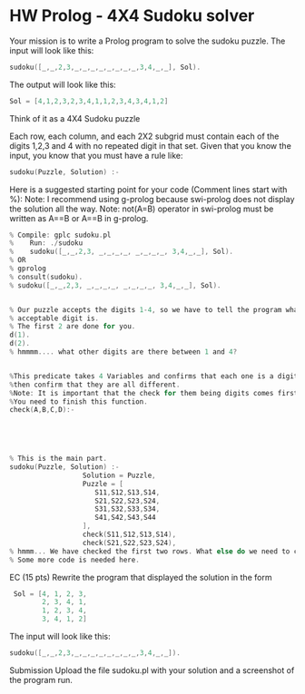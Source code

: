 # HW Prolog - 4X4 Sudoku solver
Your mission is to write a Prolog program to solve the sudoku puzzle.
The input will look like this:
````c
sudoku([_,_,2,3,_,_,_,_,_,_,_,_,3,4,_,_], Sol).
````

The output will look like this:
````c
Sol = [4,1,2,3,2,3,4,1,1,2,3,4,3,4,1,2]
````

Think of it as a 4X4 Sudoku puzzle

Each row, each column, and each 2X2 subgrid must contain each of the digits 1,2,3 and 4 with no repeated digit in that set.
Given that you know the input, you know that you must have a rule like:
````c
sudoku(Puzzle, Solution) :-
````

Here is a suggested starting point for your code (Comment lines start with %):
Note: I recommend using g-prolog because swi-prolog does not display the solution all the way.
Note: not(A=B) operator in swi-prolog must be written as A\==B or A=\=B in g-prolog.
````c
% Compile: gplc sudoku.pl 
%    Run: ./sudoku
%    sudoku([_,_,2,3, _,_,_,_, _,_,_,_, 3,4,_,_], Sol).
% OR
% gprolog
% consult(sudoku).
% sudoku([_,_,2,3, _,_,_,_, _,_,_,_, 3,4,_,_], Sol).


% Our puzzle accepts the digits 1-4, so we have to tell the program what an
% acceptable digit is.
% The first 2 are done for you.
d(1).
d(2).
% hmmmm.... what other digits are there between 1 and 4?


%This predicate takes 4 Variables and confirms that each one is a digit (1-4)
%then confirm that they are all different.
%Note: It is important that the check for them being digits comes first. (Why?)
%You need to finish this function.
check(A,B,C,D):-



    

% This is the main part.
sudoku(Puzzle, Solution) :-
                  Solution = Puzzle,
                  Puzzle = [
                     S11,S12,S13,S14,
                     S21,S22,S23,S24,
                     S31,S32,S33,S34,
                     S41,S42,S43,S44
                  ],
                  check(S11,S12,S13,S14),
                  check(S21,S22,S23,S24),
% hmmm... We have checked the first two rows. What else do we need to check?
% Some more code is needed here.
````

EC (15 pts)
Rewrite the program that displayed the solution in the form
````c
 Sol = [4, 1, 2, 3,
        2, 3, 4, 1,
        1, 2, 3, 4,
        3, 4, 1, 2]
````
The input will look like this:
````c
sudoku([_,_,2,3,_,_,_,_,_,_,_,_,3,4,_,_]).
````
Submission
Upload the file sudoku.pl with your solution and a screenshot of the program run.
